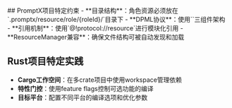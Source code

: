 <knowledge>
  ## PromptX项目特定约束
  - **目录结构**：角色资源必须放在`.promptx/resource/role/{roleId}/`目录下
  - **DPML协议**：使用`<role><personality><principle><knowledge>`三组件架构
  - **引用机制**：使用`@!protocol://resource`进行模块化引用
  - **ResourceManager兼容**：确保文件结构可被自动发现和加载
  
  ## Rust项目特定实践
  - **Cargo工作空间**：在多crate项目中使用workspace管理依赖
  - **特性门控**：使用feature flags控制可选功能的编译
  - **目标平台**：配置不同平台的编译选项和优化参数
</knowledge>